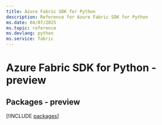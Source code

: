 ```yaml
---
title: Azure Fabric SDK for Python
description: Reference for Azure Fabric SDK for Python
ms.date: 04/07/2025
ms.topic: reference
ms.devlang: python
ms.service: fabric
---
```

# Azure Fabric SDK for Python - preview
## Packages - preview
[!INCLUDE [packages](fabric-index.md)]